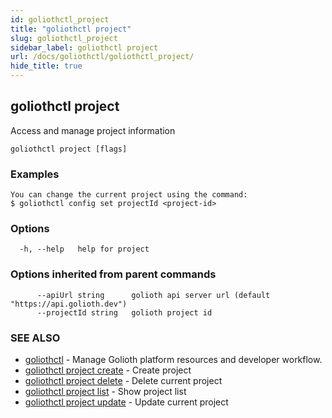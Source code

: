 ```yaml
---
id: goliothctl_project
title: "goliothctl project"
slug: goliothctl_project
sidebar_label: goliothctl project
url: /docs/goliothctl/goliothctl_project/
hide_title: true
---
```

## goliothctl project

Access and manage project information

```
goliothctl project [flags]
```

### Examples

```
You can change the current project using the command:
$ goliothctl config set projectId <project-id>
```

### Options

```
  -h, --help   help for project
```

### Options inherited from parent commands

```
      --apiUrl string      golioth api server url (default "https://api.golioth.dev")
      --projectId string   golioth project id
```

### SEE ALSO

* [goliothctl](/docs/goliothctl/goliothctl/)	 - Manage Golioth platform resources and developer workflow.
* [goliothctl project create](/docs/goliothctl/goliothctl_project_create/)	 - Create project
* [goliothctl project delete](/docs/goliothctl/goliothctl_project_delete/)	 - Delete current project
* [goliothctl project list](/docs/goliothctl/goliothctl_project_list/)	 - Show project list
* [goliothctl project update](/docs/goliothctl/goliothctl_project_update/)	 - Update current project

